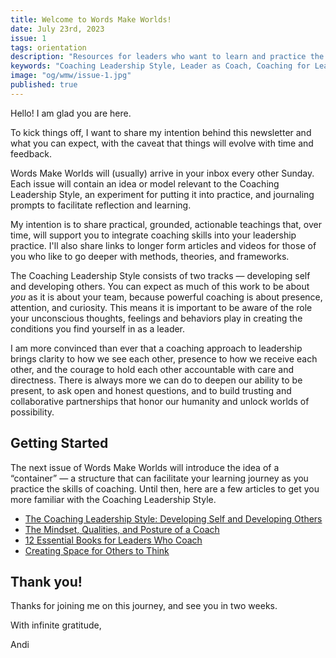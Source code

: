```yaml
---
title: Welcome to Words Make Worlds!
date: July 23rd, 2023
issue: 1
tags: orientation
description: "Resources for leaders who want to learn and practice the Coaching Leadership Style"
keywords: "Coaching Leadership Style, Leader as Coach, Coaching for Leaders, Manager as Coach"
image: "og/wmw/issue-1.jpg"
published: true
---
```


Hello! I am glad you are here.

To kick things off, I want to share my intention behind this newsletter and what you can expect, with the caveat that things will evolve with time and feedback.

Words Make Worlds will (usually) arrive in your inbox every other Sunday. Each issue will contain an idea or model relevant to the Coaching Leadership Style, an experiment for putting it into practice, and journaling prompts to facilitate reflection and learning.

My intention is to share practical, grounded, actionable teachings that, over time, will support you to integrate coaching skills into your leadership practice. I'll also share links to longer form articles and videos for those of you who like to go deeper with methods, theories, and frameworks.

The Coaching Leadership Style consists of two tracks &mdash; developing self and developing others. You can expect as much of this work to be about _you_ as it is about your team, because powerful coaching is about presence, attention, and curiosity. This means it is important to be aware of the role your unconscious thoughts, feelings and behaviors play in creating the conditions you find yourself in as a leader.

I am more convinced than ever that a coaching approach to leadership brings clarity to how we see each other, presence to how we receive each other, and the courage to hold each other accountable with care and directness. There is always more we can do to deepen our ability to be present, to ask open and honest questions, and to build trusting and collaborative partnerships that honor our humanity and unlock worlds of possibility.

## Getting Started

The next issue of Words Make Worlds will introduce the idea of a &ldquo;container&rdquo; &mdash; a structure that can facilitate your learning journey as you practice the skills of coaching. Until then, here are a few articles to get you more familiar with the Coaching Leadership Style.

- [The Coaching Leadership Style: Developing Self and Developing Others​](https://medium.com/wordsmakeworlds/the-coaching-leadership-style-developing-self-and-developing-others-2f3fd665ba6d)
- [The Mindset, Qualities, and Posture of a Coach](https://medium.com/wordsmakeworlds/the-mindset-qualities-and-posture-of-a-coach-28ff82c21a21)
- [12 Essential Books for Leaders Who Coach](https://medium.com/wordsmakeworlds/12-essential-books-for-leaders-who-coach-a7620fce706a)
- [Creating Space for Others to Think](https://medium.com/wordsmakeworlds/creating-space-for-others-to-think-30a6e8b418e1)

## Thank you!
Thanks for joining me on this journey, and see you in two weeks.

With infinite gratitude,

Andi
